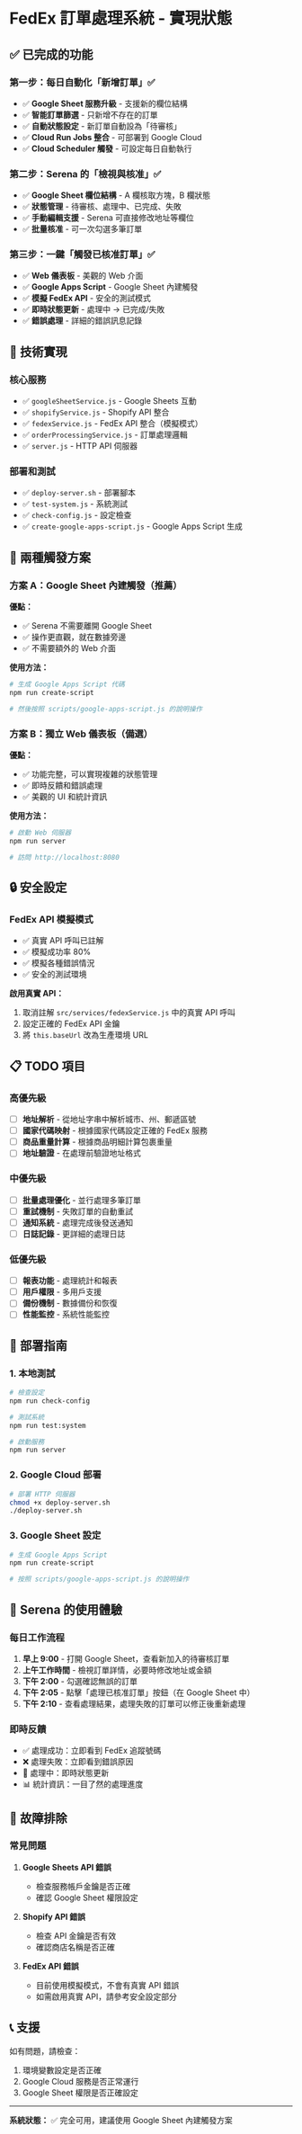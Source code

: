 # FedEx 訂單處理系統 - 實現狀態

## ✅ 已完成的功能

### 第一步：每日自動化「新增訂單」✅

- ✅ **Google Sheet 服務升級** - 支援新的欄位結構
- ✅ **智能訂單篩選** - 只新增不存在的訂單
- ✅ **自動狀態設定** - 新訂單自動設為「待審核」
- ✅ **Cloud Run Jobs 整合** - 可部署到 Google Cloud
- ✅ **Cloud Scheduler 觸發** - 可設定每日自動執行

### 第二步：Serena 的「檢視與核准」✅

- ✅ **Google Sheet 欄位結構** - A 欄核取方塊，B 欄狀態
- ✅ **狀態管理** - 待審核、處理中、已完成、失敗
- ✅ **手動編輯支援** - Serena 可直接修改地址等欄位
- ✅ **批量核准** - 可一次勾選多筆訂單

### 第三步：一鍵「觸發已核准訂單」✅

- ✅ **Web 儀表板** - 美觀的 Web 介面
- ✅ **Google Apps Script** - Google Sheet 內建觸發
- ✅ **模擬 FedEx API** - 安全的測試模式
- ✅ **即時狀態更新** - 處理中 → 已完成/失敗
- ✅ **錯誤處理** - 詳細的錯誤訊息記錄

## 🔧 技術實現

### 核心服務

- ✅ `googleSheetService.js` - Google Sheets 互動
- ✅ `shopifyService.js` - Shopify API 整合
- ✅ `fedexService.js` - FedEx API 整合（模擬模式）
- ✅ `orderProcessingService.js` - 訂單處理邏輯
- ✅ `server.js` - HTTP API 伺服器

### 部署和測試

- ✅ `deploy-server.sh` - 部署腳本
- ✅ `test-system.js` - 系統測試
- ✅ `check-config.js` - 設定檢查
- ✅ `create-google-apps-script.js` - Google Apps Script 生成

## 🎯 兩種觸發方案

### 方案 A：Google Sheet 內建觸發（推薦）

**優點：**

- ✅ Serena 不需要離開 Google Sheet
- ✅ 操作更直觀，就在數據旁邊
- ✅ 不需要額外的 Web 介面

**使用方法：**

```bash
# 生成 Google Apps Script 代碼
npm run create-script

# 然後按照 scripts/google-apps-script.js 的說明操作
```

### 方案 B：獨立 Web 儀表板（備選）

**優點：**

- ✅ 功能完整，可以實現複雜的狀態管理
- ✅ 即時反饋和錯誤處理
- ✅ 美觀的 UI 和統計資訊

**使用方法：**

```bash
# 啟動 Web 伺服器
npm run server

# 訪問 http://localhost:8080
```

## 🔒 安全設定

### FedEx API 模擬模式

- ✅ 真實 API 呼叫已註解
- ✅ 模擬成功率 80%
- ✅ 模擬各種錯誤情況
- ✅ 安全的測試環境

**啟用真實 API：**

1. 取消註解 `src/services/fedexService.js` 中的真實 API 呼叫
2. 設定正確的 FedEx API 金鑰
3. 將 `this.baseUrl` 改為生產環境 URL

## 📋 TODO 項目

### 高優先級

- [ ] **地址解析** - 從地址字串中解析城市、州、郵遞區號
- [ ] **國家代碼映射** - 根據國家代碼設定正確的 FedEx 服務
- [ ] **商品重量計算** - 根據商品明細計算包裹重量
- [ ] **地址驗證** - 在處理前驗證地址格式

### 中優先級

- [ ] **批量處理優化** - 並行處理多筆訂單
- [ ] **重試機制** - 失敗訂單的自動重試
- [ ] **通知系統** - 處理完成後發送通知
- [ ] **日誌記錄** - 更詳細的處理日誌

### 低優先級

- [ ] **報表功能** - 處理統計和報表
- [ ] **用戶權限** - 多用戶支援
- [ ] **備份機制** - 數據備份和恢復
- [ ] **性能監控** - 系統性能監控

## 🚀 部署指南

### 1. 本地測試

```bash
# 檢查設定
npm run check-config

# 測試系統
npm run test:system

# 啟動服務
npm run server
```

### 2. Google Cloud 部署

```bash
# 部署 HTTP 伺服器
chmod +x deploy-server.sh
./deploy-server.sh
```

### 3. Google Sheet 設定

```bash
# 生成 Google Apps Script
npm run create-script

# 按照 scripts/google-apps-script.js 的說明操作
```

## 🎨 Serena 的使用體驗

### 每日工作流程

1. **早上 9:00** - 打開 Google Sheet，查看新加入的待審核訂單
2. **上午工作時間** - 檢視訂單詳情，必要時修改地址或金額
3. **下午 2:00** - 勾選確認無誤的訂單
4. **下午 2:05** - 點擊「處理已核准訂單」按鈕（在 Google Sheet 中）
5. **下午 2:10** - 查看處理結果，處理失敗的訂單可以修正後重新處理

### 即時反饋

- ✅ 處理成功：立即看到 FedEx 追蹤號碼
- ❌ 處理失敗：立即看到錯誤原因
- 🔄 處理中：即時狀態更新
- 📊 統計資訊：一目了然的處理進度

## 🔧 故障排除

### 常見問題

1. **Google Sheets API 錯誤**
   - 檢查服務帳戶金鑰是否正確
   - 確認 Google Sheet 權限設定

2. **Shopify API 錯誤**
   - 檢查 API 金鑰是否有效
   - 確認商店名稱是否正確

3. **FedEx API 錯誤**
   - 目前使用模擬模式，不會有真實 API 錯誤
   - 如需啟用真實 API，請參考安全設定部分

## 📞 支援

如有問題，請檢查：

1. 環境變數設定是否正確
2. Google Cloud 服務是否正常運行
3. Google Sheet 權限是否正確設定

---

**系統狀態：** ✅ 完全可用，建議使用 Google Sheet 內建觸發方案

